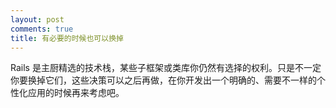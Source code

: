 ```yaml
---
layout: post
comments: true
title: 有必要的时候也可以换掉
---
```




Rails 是主厨精选的技术栈，某些子框架或类库你仍然有选择的权利。只是不一定你要换掉它们，这些决策可以之后再做，在你开发出一个明确的、需要不一样的个性化应用的时候再来考虑吧。

